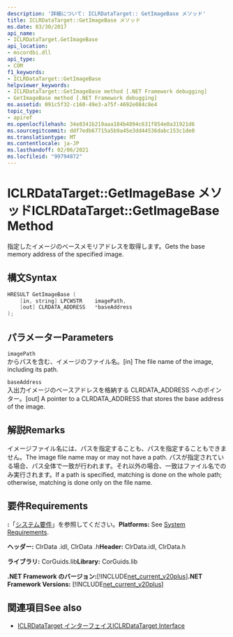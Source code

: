 ```yaml
---
description: '詳細について: ICLRDataTarget:: GetImageBase メソッド'
title: ICLRDataTarget::GetImageBase メソッド
ms.date: 03/30/2017
api_name:
- ICLRDataTarget.GetImageBase
api_location:
- mscordbi.dll
api_type:
- COM
f1_keywords:
- ICLRDataTarget::GetImageBase
helpviewer_keywords:
- ICLRDataTarget::GetImageBase method [.NET Framework debugging]
- GetImageBase method [.NET Framework debugging]
ms.assetid: 091c5f32-c160-49e3-a75f-4692e084c8e4
topic_type:
- apiref
ms.openlocfilehash: 34e8341b219aaa184b4894c631f854e0a31921d6
ms.sourcegitcommit: ddf7edb67715a5b9a45e3dd44536dabc153c1de0
ms.translationtype: MT
ms.contentlocale: ja-JP
ms.lasthandoff: 02/06/2021
ms.locfileid: "99794872"
---
```

# <a name="iclrdatatargetgetimagebase-method"></a><span data-ttu-id="86052-103">ICLRDataTarget::GetImageBase メソッド</span><span class="sxs-lookup"><span data-stu-id="86052-103">ICLRDataTarget::GetImageBase Method</span></span>

<span data-ttu-id="86052-104">指定したイメージのベースメモリアドレスを取得します。</span><span class="sxs-lookup"><span data-stu-id="86052-104">Gets the base memory address of the specified image.</span></span>  
  
## <a name="syntax"></a><span data-ttu-id="86052-105">構文</span><span class="sxs-lookup"><span data-stu-id="86052-105">Syntax</span></span>  
  
```cpp  
HRESULT GetImageBase (  
    [in, string] LPCWSTR    imagePath,  
    [out] CLRDATA_ADDRESS   *baseAddress  
);  
```  
  
## <a name="parameters"></a><span data-ttu-id="86052-106">パラメーター</span><span class="sxs-lookup"><span data-stu-id="86052-106">Parameters</span></span>  

 `imagePath`  
 <span data-ttu-id="86052-107">からパスを含む、イメージのファイル名。</span><span class="sxs-lookup"><span data-stu-id="86052-107">[in] The file name of the image, including its path.</span></span>  
  
 `baseAddress`  
 <span data-ttu-id="86052-108">入出力イメージのベースアドレスを格納する CLRDATA_ADDRESS へのポインター。</span><span class="sxs-lookup"><span data-stu-id="86052-108">[out] A pointer to a CLRDATA_ADDRESS that stores the base address of the image.</span></span>  
  
## <a name="remarks"></a><span data-ttu-id="86052-109">解説</span><span class="sxs-lookup"><span data-stu-id="86052-109">Remarks</span></span>  

 <span data-ttu-id="86052-110">イメージファイル名には、パスを指定することも、パスを指定することもできません。</span><span class="sxs-lookup"><span data-stu-id="86052-110">The image file name may or may not have a path.</span></span> <span data-ttu-id="86052-111">パスが指定されている場合、パス全体で一致が行われます。それ以外の場合、一致はファイル名でのみ実行されます。</span><span class="sxs-lookup"><span data-stu-id="86052-111">If a path is specified, matching is done on the whole path; otherwise, matching is done only on the file name.</span></span>  
  
## <a name="requirements"></a><span data-ttu-id="86052-112">要件</span><span class="sxs-lookup"><span data-stu-id="86052-112">Requirements</span></span>  

 <span data-ttu-id="86052-113">**:**「[システム要件](../../get-started/system-requirements.md)」を参照してください。</span><span class="sxs-lookup"><span data-stu-id="86052-113">**Platforms:** See [System Requirements](../../get-started/system-requirements.md).</span></span>  
  
 <span data-ttu-id="86052-114">**ヘッダー:** ClrData .idl, ClrData .h</span><span class="sxs-lookup"><span data-stu-id="86052-114">**Header:** ClrData.idl, ClrData.h</span></span>  
  
 <span data-ttu-id="86052-115">**ライブラリ:** CorGuids.lib</span><span class="sxs-lookup"><span data-stu-id="86052-115">**Library:** CorGuids.lib</span></span>  
  
 <span data-ttu-id="86052-116">**.NET Framework のバージョン:**[!INCLUDE[net_current_v20plus](../../../../includes/net-current-v20plus-md.md)]</span><span class="sxs-lookup"><span data-stu-id="86052-116">**.NET Framework Versions:** [!INCLUDE[net_current_v20plus](../../../../includes/net-current-v20plus-md.md)]</span></span>  
  
## <a name="see-also"></a><span data-ttu-id="86052-117">関連項目</span><span class="sxs-lookup"><span data-stu-id="86052-117">See also</span></span>

- [<span data-ttu-id="86052-118">ICLRDataTarget インターフェイス</span><span class="sxs-lookup"><span data-stu-id="86052-118">ICLRDataTarget Interface</span></span>](iclrdatatarget-interface.md)
